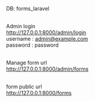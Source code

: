 DB: forms_laravel <br> <br>

Admin login <br>
    http://127.0.0.1:8000/admin/login <br>
    username : admin@example.com <br>
    password : password <br> <br>

Manage form url <br>
    http://127.0.0.1:8000/admin/forms <br> <br>

form public url <br>
    http://127.0.0.1:8000/forms
